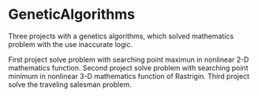 # GeneticAlgorithms
Three projects with a genetics algorithms, which solved mathematics problem with the use inaccurate logic.

First project solve problem with searching point maximun in nonlinear 2-D mathematics function.
Second project solve problem with searching point minimum in nonlinear 3-D mathematics function of Rastrigin.
Third project solve the traveling salesman problem.
